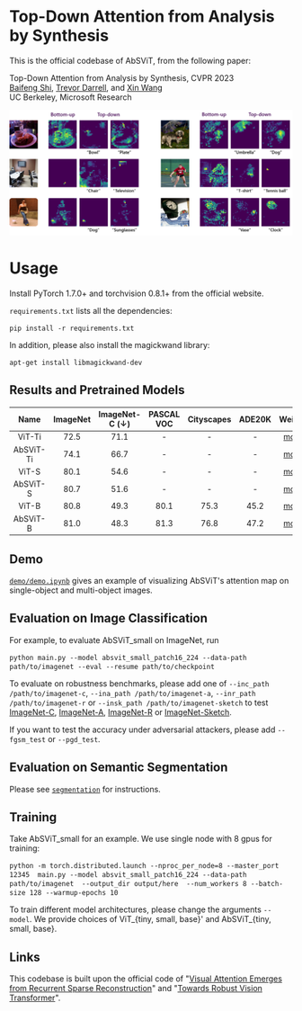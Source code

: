 # Top-Down Attention from Analysis by Synthesis


This is the official codebase of AbSViT, from the following paper:

Top-Down Attention from Analysis by Synthesis, CVPR 2023\
[Baifeng Shi](https://bfshi.github.io), [Trevor Darrell](https://people.eecs.berkeley.edu/~trevor/), and [Xin Wang](https://xinw.ai/)\
UC Berkeley, Microsoft Research

<img src="demo/intro.png" alt="drawing" width="800"/>


# Usage

Install PyTorch 1.7.0+ and torchvision 0.8.1+ from the official website.

`requirements.txt` lists all the dependencies:
```
pip install -r requirements.txt
```
In addition, please also install the magickwand library:
```
apt-get install libmagickwand-dev
```

## Results and Pretrained Models

| Name | ImageNet |   ImageNet-C (↓)   | PASCAL VOC | Cityscapes | ADE20K |                                       Weights                                        |
|:---:|:---:|:------------------:|:---:|:---:|:---:|:------------------------------------------------------------------------------------:|
| ViT-Ti | 72.5 |        71.1        | - | - | - | [model](https://berkeley.box.com/shared/static/mw99ywof7ri7kczq79iwjia2att2dpmh.pth) |
| AbSViT-Ti | 74.1 |        66.7        | - | - | - | [model](https://berkeley.box.com/shared/static/0n2tvn9hmx7bwv097nwb60vw1jf4841n.pth) |
| ViT-S | 80.1 |        54.6        | - | - | - | [model](https://berkeley.box.com/shared/static/tftkkov22978lmvgv1g1cxuuk62iacn7.pth) |
| AbSViT-S | 80.7 |        51.6        | - | - | - | [model](https://berkeley.box.com/shared/static/3wpkf5qo31ghb4dzehczup4pfh24xmve.pth) |
| ViT-B | 80.8 |        49.3        | 80.1 | 75.3 | 45.2 | [model](https://berkeley.box.com/shared/static/6fszey9291pvnkwdpt5ngrhh0rcu1iqu.pth) |
| AbSViT-B | 81.0 |        48.3        | 81.3 | 76.8 | 47.2 | [model](https://berkeley.box.com/shared/static/aain2svhs9lfvz8o21xao91dsnylgsot.pth) |


## Demo

[`demo/demo.ipynb`](demo/demo.ipynb) gives an example of visualizing AbSViT's attention map on single-object and multi-object images.


## Evaluation on Image Classification

For example, to evaluate AbSViT_small on ImageNet, run

```
python main.py --model absvit_small_patch16_224 --data-path path/to/imagenet --eval --resume path/to/checkpoint
```

To evaluate on robustness benchmarks, please add one of `--inc_path /path/to/imagenet-c`, `--ina_path /path/to/imagenet-a`, `--inr_path /path/to/imagenet-r` or `--insk_path /path/to/imagenet-sketch` to test [ImageNet-C](https://github.com/hendrycks/robustness), [ImageNet-A](https://github.com/hendrycks/natural-adv-examples), [ImageNet-R](https://github.com/hendrycks/imagenet-r) or [ImageNet-Sketch](https://github.com/HaohanWang/ImageNet-Sketch).

If you want to test the accuracy under adversarial attackers, please add `--fgsm_test` or `--pgd_test`.


## Evaluation on Semantic Segmentation

Please see [`segmentation`](segmentation) for instructions.

## Training

Take AbSViT_small for an example. We use single node with 8 gpus for training:

```
python -m torch.distributed.launch --nproc_per_node=8 --master_port 12345  main.py --model absvit_small_patch16_224 --data-path path/to/imagenet  --output_dir output/here  --num_workers 8 --batch-size 128 --warmup-epochs 10
```

To train different model architectures, please change the arguments `--model`. We provide choices of ViT_{tiny, small, base}' and AbSViT_{tiny, small, base}. 



## Links

This codebase is built upon the official code of "[Visual Attention Emerges from Recurrent Sparse Reconstruction](https://github.com/bfshi/VARS)" and "[Towards Robust Vision Transformer](https://github.com/vtddggg/Robust-Vision-Transformer)".

[//]: # ()
[//]: # (## Citation)

[//]: # (If you found this code helpful, please consider citing our work: )

[//]: # ()
[//]: # (```bibtext)

[//]: # (@article{shi2022visual,)

[//]: # (  title={Visual Attention Emerges from Recurrent Sparse Reconstruction},)

[//]: # (  author={Shi, Baifeng and Song, Yale and Joshi, Neel and Darrell, Trevor and Wang, Xin},)

[//]: # (  journal={arXiv preprint arXiv:2204.10962},)

[//]: # (  year={2022})

[//]: # (})

[//]: # (```)
